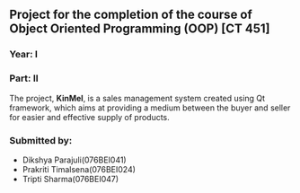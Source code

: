 ## Project for the completion of the course of Object Oriented Programming (OOP) [CT 451]

### Year: I
### Part: II

The project, **KinMel**, is a sales management system created using Qt framework, which aims at providing a medium between the buyer and seller for easier and effective supply of products.

### Submitted by:
* Dikshya Parajuli(076BEI041)
* Prakriti Timalsena(076BEI024)
* Tripti Sharma(076BEI047)

